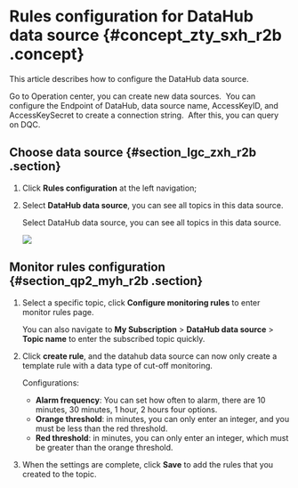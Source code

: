 # Rules configuration for DataHub data source {#concept_zty_sxh_r2b .concept}

This article describes how to configure the DataHub data source.

Go to Operation center, you can create new data sources.  You can configure the Endpoint of DataHub, data source name, AccessKeyID, and AccessKeySecret to create a connection string.  After this, you can query on DQC. 

## Choose data source {#section_lgc_zxh_r2b .section}

1.  Click **Rules configuration** at the left navigation;
2.  Select **DataHub data source**, you can see all topics in this data source.

    Select DataHub data source, you can see all topics in this data source.

    ![](http://static-aliyun-doc.oss-cn-hangzhou.aliyuncs.com/assets/img/16395/15390822578777_en-US.png)


## Monitor rules configuration {#section_qp2_myh_r2b .section}

1.  Select a specific topic, click **Configure monitoring rules** to enter monitor rules page.

    You can also navigate to **My Subscription** \> **DataHub data source** \> **Topic name** to enter the subscribed topic quickly.

2.  Click **create rule**, and the datahub data source can now only create a template rule with a data type of cut-off monitoring.

    Configurations:

    -   **Alarm frequency**: You can set how often to alarm, there are 10 minutes, 30 minutes, 1 hour, 2 hours four options.
    -   **Orange threshold**: in minutes, you can only enter an integer, and you must be less than the red threshold.
    -   **Red threshold**: in minutes, you can only enter an integer, which must be greater than the orange threshold.
3.  When the settings are complete, click **Save** to add the rules that you created to the topic.

